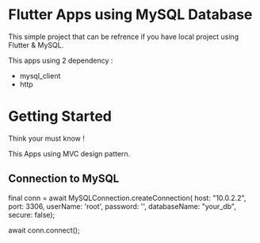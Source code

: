 # Flutter Apps using MySQL Database

This simple project that can be refrence if you have local project using Flutter & MySQL.

This apps using 2 dependency :
- mysql_client
- http

# Getting Started
Think your must know !

This Apps using MVC design pattern.

## Connection to MySQL

final conn = await MySQLConnection.createConnection(
      host: "10.0.2.2",
      port: 3306,
      userName: 'root',
      password: '',
      databaseName: "your_db",
      secure: false);

  await conn.connect();